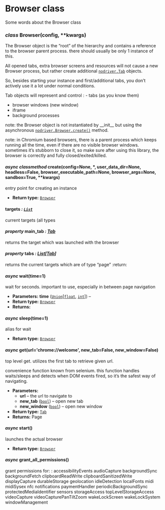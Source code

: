 <a id="browser"></a>

# Browser class

Some words about the Browser class

### *class* Browser(config, \*\*kwargs)

The Browser object is the “root” of the hierarchy and contains a reference
to the browser parent process.
there should usually be only 1 instance of this.

All opened tabs, extra browser screens and resources will not cause a new Browser process,
but rather create additional [`nodriver.Tab`](tab.md#nodriver.Tab) objects.

So, besides starting your instance and first/additional tabs, you don’t actively use it a lot under normal conditions.

Tab objects will represent and control
: - tabs (as you know them)
  - browser windows (new window)
  - iframe
  - background processes

note:
the Browser object is not instantiated by \_\_init_\_ but using the asynchronous [`nodriver.Browser.create()`](#nodriver.Browser.create) method.

note:
in Chromium based browsers, there is a parent process which keeps running all the time, even if
there are no visible browser windows. sometimes it’s stubborn to close it, so make sure after using
this library, the browser is correctly and fully closed/exited/killed.

#### *async classmethod* create(config=None, \*, user_data_dir=None, headless=False, browser_executable_path=None, browser_args=None, sandbox=True, \*\*kwargs)

entry point for creating an instance

* **Return type:**
  [`Browser`](#nodriver.Browser)

#### targets *: [`List`](https://docs.python.org/3/library/typing.html#typing.List)*

current targets (all types

#### *property* main_tab *: [Tab](tab.md#nodriver.Tab)*

returns the target which was launched with the browser

#### *property* tabs *: [List](https://docs.python.org/3/library/typing.html#typing.List)[[Tab](tab.md#nodriver.Tab)]*

returns the current targets which are of type “page”
:return:

#### *async* wait(time=1)

wait for <time> seconds. important to use, especially in between page navigation

* **Parameters:**
  **time** ([`Union`](https://docs.python.org/3/library/typing.html#typing.Union)[[`float`](https://docs.python.org/3/library/functions.html#float), [`int`](https://docs.python.org/3/library/functions.html#int)]) – 
* **Return type:**
  [`Browser`](#nodriver.Browser)
* **Returns:**

#### *async* sleep(time=1)

alias for wait

* **Return type:**
  [`Browser`](#nodriver.Browser)

#### *async* get(url='chrome://welcome', new_tab=False, new_window=False)

top level get. utilizes the first tab to retrieve given url.

convenience function known from selenium.
this function handles waits/sleeps and detects when DOM events fired, so it’s the safest
way of navigating.

* **Parameters:**
  * **url** – the url to navigate to
  * **new_tab** ([`bool`](https://docs.python.org/3/library/functions.html#bool)) – open new tab
  * **new_window** ([`bool`](https://docs.python.org/3/library/functions.html#bool)) – open new window
* **Return type:**
  [`Tab`](tab.md#nodriver.Tab)
* **Returns:**
  Page

#### *async* start()

launches the actual browser

* **Return type:**
  [`Browser`](#nodriver.Browser)

#### *async* grant_all_permissions()

grant permissions for:
: accessibilityEvents
  audioCapture
  backgroundSync
  backgroundFetch
  clipboardReadWrite
  clipboardSanitizedWrite
  displayCapture
  durableStorage
  geolocation
  idleDetection
  localFonts
  midi
  midiSysex
  nfc
  notifications
  paymentHandler
  periodicBackgroundSync
  protectedMediaIdentifier
  sensors
  storageAccess
  topLevelStorageAccess
  videoCapture
  videoCapturePanTiltZoom
  wakeLockScreen
  wakeLockSystem
  windowManagement
